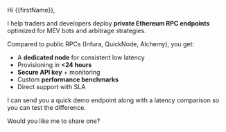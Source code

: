 Hi {{firstName}},

I help traders and developers deploy **private Ethereum RPC endpoints** optimized for MEV bots and arbitrage strategies.  

Compared to public RPCs (Infura, QuickNode, Alchemy), you get:  
- A **dedicated node** for consistent low latency  
- Provisioning in **<24 hours**  
- **Secure API key** + monitoring  
- Custom **performance benchmarks**  
- Direct support with SLA  

I can send you a quick demo endpoint along with a latency comparison so you can test the difference.  

Would you like me to share one?
